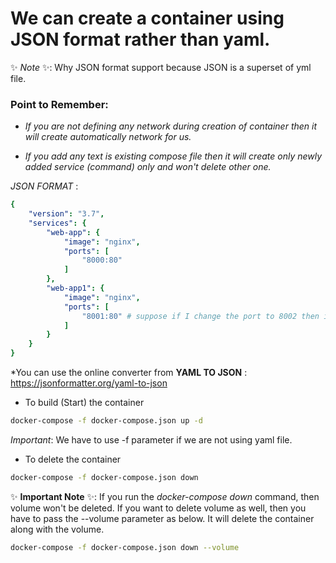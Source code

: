 # We can create a container using JSON format rather than yaml.
✨ *Note* ✨: Why JSON format support because JSON is a superset of yml file.

### Point to Remember:
 - *If you are not defining any network during creation of container then it will create automatically network for us.*

- *If you add any text is existing compose file then it will create only newly added service (command) only and won't delete other one.*

*JSON FORMAT* :
```yml
{
    "version": "3.7",
    "services": {
        "web-app": {
            "image": "nginx",
            "ports": [
                "8000:80"
            ]
        },
        "web-app1": {
            "image": "nginx",
            "ports": [
                "8001:80" # suppose if I change the port to 8002 then it will delete only web-app1 container and create a new container with new port
            ]
        }
    }
}
```
*You can use the online converter from __YAML TO JSON__ : https://jsonformatter.org/yaml-to-json


- To build (Start) the container
 ```bash
 docker-compose -f docker-compose.json up -d
```
*Important*: We have to use -f parameter if we are not using yaml file.

- To delete the container
```bash
docker-compose -f docker-compose.json down
```

✨ **Important Note** ✨: If you run the *docker-compose down* command, then volume won't be deleted. If you want to delete volume as well, then you have to pass the --volume parameter as below. It will delete the container along with the volume. 
```bash
docker-compose -f docker-compose.json down --volume
```